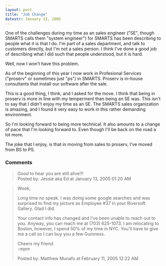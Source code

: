 ```yaml
---
layout: post
title: "Job Change"
datestr: January 12, 2005
---
```


One of the challenges during my time as an sales engineer ("SE", though SMARTS calls them "system engineer") for SMARTS has been describing to people what it is that I do.  I'm part of a sales department, and talk to customers directly, but I'm not a sales person.  I think I've done a good job of describing what I did such that people understood, but it is hard.

Well, now I won't have this problem.

As of the beginning of this year I now work in Profesional Services ("proserv" or sometimes just "ps") in SMARTS.  Proserv is in-house consultants that install our software after the sale.

This is a good thing, I think, and I asked for the move.  I think that being in proserv is more in line with my temperment than being an SE was.  This isn't to say that I didn't enjoy my time as an SE.  The SMARTS sales organization is amazing, and I found it very easy to work in this rather demanding environment.

So I'm looking forward to being more technical.  It also amounts to a change of pace that I'm looking forward to.  Even though I'll be back on the road a lot more.

The joke that I enjoy, is that in moving from sales to proserv, I've moved from BS to PS.

### Comments

<blockquote>
Good to hear you are still alive!!!
<div class="post-meta">Posted by: Jessie aka Ed at January 13, 2005 01:20 AM</div> </blockquote>

<blockquote>
Wook,

Long time no speak.  I was doing some google searches and was surprised to find my picture as Employee #37 in your Riversoft Gallery.  Glad I did.

Your contact info has changed and I've been unable to reach out to you.  Anyway, you can reach me at (703) 625-1073.  I am relocating to Boston, however, I spend 50% of my time in NYC.  You'll have to give me a call so I can buy you a few Guinness.

Cheers my friend.<br />
-mpm
<div class="post-meta">Posted by: Matthew Munafo at February 11, 2005 12:22 AM</div> </blockquote>

